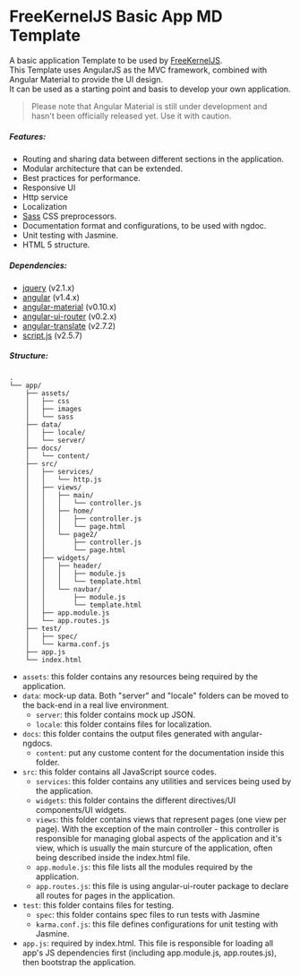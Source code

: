 # FreeKernelJS Basic App MD Template

A basic application Template to be used by [FreeKernelJS](https://github.com/FreeKernelJS/generator-freekerneljs).  
This Template uses AngularJS as the MVC framework, combined with Angular Material to provide the UI design.  
It can be used as a starting point and basis to develop your own application.

> Please note that Angular Material is still under development and hasn't been officially released yet. Use it with caution.


##### Features:
- Routing and sharing data between different sections in the application.
- Modular architecture that can be extended.
- Best practices for performance.
- Responsive UI
- Http service
- Localization
- [Sass](http://sass-lang.com/) CSS preprocessors.
- Documentation format and configurations, to be used with ngdoc.
- Unit testing with Jasmine.
- HTML 5 structure.



##### Dependencies:
- [jquery](https://github.com/jquery/jquery) (v2.1.x)
- <a href="https://angularjs.org/">angular</a> (v1.4.x)
- <a href="https://github.com/angular/material">angular-material</a> (v0.10.x)
- <a href="https://github.com/angular-ui/ui-router">angular-ui-router</a> (v0.2.x)
- <a href="https://github.com/angular-translate/angular-translate">angular-translate</a> (v2.7.2)
- <a href="https://github.com/ded/script.js/">script.js</a> (v2.5.7)
 


##### Structure:

```
.
└── app/
    ├── assets/
    │   ├── css
    │   ├── images
    │   └── sass
    ├── data/
    │   ├── locale/
    │   └── server/
    ├── docs/
    │   └── content/    
    ├── src/
    │   ├── services/
    │   │   └── http.js
    │   ├── views/
    │   │   ├── main/
    │   │   │   └── controller.js
    │   │   ├── home/
    │   │   │   ├── controller.js
    │   │   │   └── page.html
    │   │   └── page2/
    │   │       ├── controller.js
    │   │       └── page.html    
    │   ├── widgets/
    │   │   ├── header/
    │   │   │   ├── module.js
    │   │   │   └── template.html
    │   │   └── navbar/
    │   │       ├── module.js
    │   │       └── template.html
    │   ├── app.module.js
    │   └── app.routes.js
    ├── test/
    │   ├── spec/
    │   └── karma.conf.js
    ├── app.js
    └── index.html
```
- `assets`:  this folder contains any resources being required by the application.
- `data`: mock-up data. Both "server" and "locale" folders can be moved to the back-end in a real live environment.
  * `server`: this folder contains mock up JSON.
  * `locale`: this folder contains files for localization.
- `docs`: this folder contains the output files generated with angular-ngdocs.
  * `content`: put any custome content for the documentation inside this folder.
- `src`: this folder contains all JavaScript source codes.
  * `services`: this folder contains any utilities and services being used by the application.
  * `widgets`: this folder contains the different directives/UI components/UI widgets.
  * `views`: this folder contains views that represent pages (one view per page). With the exception of the main controller - this controller is responsible for managing global aspects of the application and it's view, which is usually the main sturcure of the application, often being described inside the index.html file.
  * `app.module.js`: this file lists all the modules required by the application.
  * `app.routes.js`: this file is using angular-ui-router package to declare all routes for pages in the application.
- `test`: this folder contains files for testing.
  * `spec`: this folder contains spec files to run tests with Jasmine
  * `karma.conf.js`: this file defines configurations for unit testing with Jasmine.
- `app.js`: required by index.html. This file is responsible for loading all app's JS dependencies first (including app.module.js, app.routes.js), then bootstrap the application.

